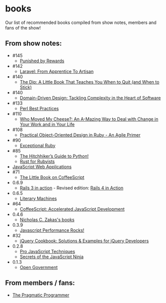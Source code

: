 # books
Our list of recommended books compiled from show notes, members and fans of the show!

## From show notes:
* #145
  * [Punished by Rewards](http://www.alfiekohn.org/punished-rewards/)
* #142
  * [Laravel: From Apprentice To Artisan](https://leanpub.com/laravel)
* #140
  * [The Dip: A Little Book That Teaches You When to Quit (and When to Stick)](http://www.amazon.com/exec/obidos/ASIN/1591841666/thechangelog-20)
* #140
  * [Domain-Driven Design: Tackling Complexity in the Heart of Software](http://www.amazon.com/exec/obidos/ASIN/0321125215/thechangelog-20)
* #133
  * [Perl Best Practices](http://www.amazon.com/exec/obidos/ASIN/0596001738/adamstac-20)
* #110
  * [Who Moved My Cheese?: An A-Mazing Way to Deal with Change in Your Work and in Your Life](http://www.amazon.com/gp/product/B004CR6AM4/ref=as_li_ss_tl)
* #108
  * [Practical Object-Oriented Design in Ruby - An Agile Primer](http://www.poodr.com/)
* #90
  * [Exceptional Ruby](http://exceptionalruby.com/)
* #85
  * [The Hitchhiker’s Guide to Python!](http://docs.python-guide.org/en/latest/#getting-started)
  * [Rust for Rubyists](http://www.rustforrubyists.com/)
* [JavaScript Web Applications](http://shop.oreilly.com/product/0636920018421.do)
* #71
  * [The Little Book on CoffeeScript](http://shop.oreilly.com/product/0636920024309.do)
* 0.6.9
  * [Rails 3 in action](http://manning.com/katz/) - Revised edition: [Rails 4 in Action](http://manning.com/bigg2/)
* 0.6.5
  * [Literary Machines](http://en.wikipedia.org/wiki/Literary_Machines)
* #64
  * [CoffeeScript: Accelerated JavaScript Development](https://pragprog.com/book/tbcoffee/coffeescript)
* 0.4.6
  * [Nicholas C. Zakas's books](http://www.nczonline.net/writing/)
* 0.3.9  
  * [Javascript Performance Rocks!](http://javascriptrocks.com/)
* #32
  * [jQuery Cookbook: Solutions & Examples for jQuery Developers](http://www.amazon.com/dp/0596159773)
* 0.2.8
  * [Pro JavaScript Techniques](http://www.amazon.com/exec/obidos/ASIN/1590597273/ref=nosim/jspro-20)
  * [Secrets of the JavaScript Ninja](http://www.manning.com/resig/)
* 0.1.3
  * [Open Government](http://shop.oreilly.com/product/9780596804367.do)

## From members / fans:
* [The Pragmatic Programmer](https://pragprog.com/the-pragmatic-programmer)
